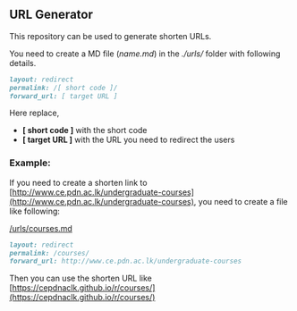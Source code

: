 ## URL Generator

This repository can be used to generate shorten URLs.

You need to create a MD file (*name.md*) in the *./urls/* folder with following details.

```md   
layout: redirect
permalink: /[ short code ]/
forward_url: [ target URL ]
```

Here replace,
- **[ short code ]** with the short code
- **[ target URL ]** with the URL you need to redirect the users

### Example:

If you need to create a shorten link to [http://www.ce.pdn.ac.lk/undergraduate-courses](http://www.ce.pdn.ac.lk/undergraduate-courses), you need to create a file like following:

<u>/urls/courses.md</u>
```md
layout: redirect
permalink: /courses/
forward_url: http://www.ce.pdn.ac.lk/undergraduate-courses
```

Then you can use the shorten URL like [https://cepdnaclk.github.io/r/courses/](https://cepdnaclk.github.io/r/courses/)
